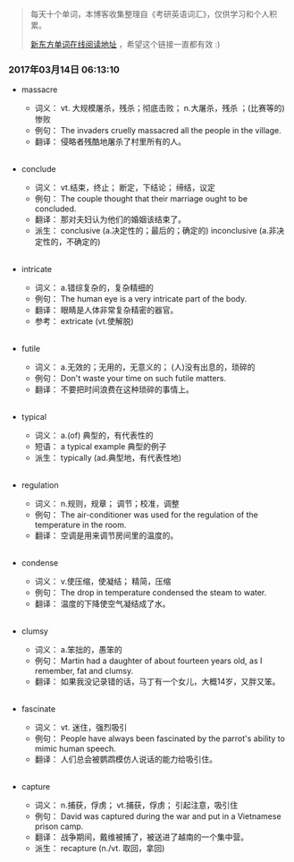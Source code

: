 > 每天十个单词，本博客收集整理自《考研英语词汇》，仅供学习和个人积累。
>
> [新东方单词在线阅读地址](http://download.dogwood.com.cn/online/kychlx/iPhone.html) ，希望这个链接一直都有效 :)

### 2017年03月14日 06:13:10

- massacre
  * 词义：  vt. 大规模屠杀，残杀；彻底击败； n.大屠杀，残杀 ；(比赛等的) 惨败
  * 例句：  The invaders cruelly massacred all the people in the village.
  * 翻译：  侵略者残酷地屠杀了村里所有的人。
  <br>

- conclude
  * 词义：  vt.结束，终止； 断定，下结论； 缔结，议定
  * 例句：  The couple thought that their marriage ought to be concluded.
  * 翻译：  那对夫妇认为他们的婚姻该结束了。
  * 派生：  conclusive (a.决定性的；最后的；确定的) inconclusive (a.非决定性的，不确定的)
  <br>

- intricate
  * 词义：  a.错综复杂的，复杂精细的
  * 例句：  The human eye is a very intricate part of the body.
  * 翻译：  眼睛是人体非常复杂精密的器官。
  * 参考：  extricate (vt.使解脱)
  <br>

- futile
  * 词义：  a.无效的；无用的，无意义的； (人)没有出息的，琐碎的
  * 例句：  Don't waste your time on such futile matters.
  * 翻译：  不要把时间浪费在这种琐碎的事情上。
  <br>

- typical
  * 词义：  a.(of) 典型的，有代表性的
  * 短语：  a typical example 典型的例子
  * 派生：  typically (ad.典型地，有代表性地)
  <br>

- regulation
  * 词义：  n.规则，规章； 调节；校准，调整
  * 例句：  The air-conditioner was used for the regulation of the temperature in the room.
  * 翻译：  空调是用来调节房间里的温度的。
  <br>

- condense
  * 词义：  v.使压缩，使凝结； 精简，压缩
  * 例句：  The drop in temperature condensed the steam to water.
  * 翻译：  温度的下降使空气凝结成了水。
  <br>

- clumsy
  * 词义：  a.笨拙的，愚笨的
  * 例句：  Martin had a daughter of about fourteen years old, as I remember, fat and clumsy.
  * 翻译：  如果我没记录错的话，马丁有一个女儿，大概14岁，又胖又笨。
  <br>

- fascinate
  * 词义：  vt. 迷住，强烈吸引
  * 例句：  People have always been fascinated by the parrot's ability to mimic human speech.
  * 翻译：  人们总会被鹦鹉模仿人说话的能力给吸引住。
  <br>

- capture
  * 词义：  n.捕获，俘虏； vt.捕获，俘虏； 引起注意，吸引住
  * 例句：  David was captured during the war and put in a Vietnamese prison camp.
  * 翻译：  战争期间，戴维被捕了，被送进了越南的一个集中营。
  * 派生：  recapture (n./vt. 取回，拿回)
  <br>